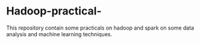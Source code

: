 # Hadoop-practical-

This repository contain some practicals on hadoop and spark on some data analysis and machine learning techniques.
